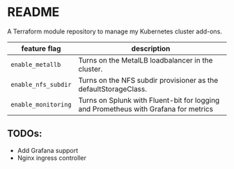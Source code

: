 # README
A Terraform module repository to manage my Kubernetes cluster add-ons.

| feature flag | description |
| - | - |
| `enable_metallb` | Turns on the MetalLB loadbalancer in the cluster. |
| `enable_nfs_subdir` | Turns on the NFS subdir provisioner as the defaultStorageClass. |
| `enable_monitoring` | Turns on Splunk with Fluent-bit for logging and Prometheus with Grafana for metrics |

## TODOs:
- Add Grafana support
- Nginx ingress controller
